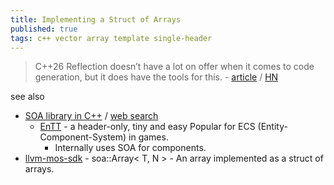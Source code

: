 ```yaml
---
title: Implementing a Struct of Arrays
published: true
tags: c++ vector array template single-header
---
```

> C++26 Reflection doesn’t have a lot on offer when it comes to code generation, but it does have the tools for this. - [article](https://brevzin.github.io/c++/2025/05/02/soa/) / [HN](https://news.ycombinator.com/item?id=43935434)

see also
- [SOA library in C++](https://chatgpt.com/share/68e8e4a2-3838-800d-a173-e9206a65dc00) / [web search](https://duckduckgo.com/?t=lm&q=SOA+library+in+c%2B%2B&ia=web)
	- [EnTT](https://github.com/skypjack/entt?tab=readme-ov-file) - a header-only, tiny and easy Popular for ECS (Entity-Component-System) in games.
    	- Internally uses SOA for components.
- [llvm-mos-sdk](https://llvm-mos.github.io/llvm-mos-sdk/classsoa_1_1Array.html) - soa::Array< T, N > - An array implemented as a struct of arrays.

